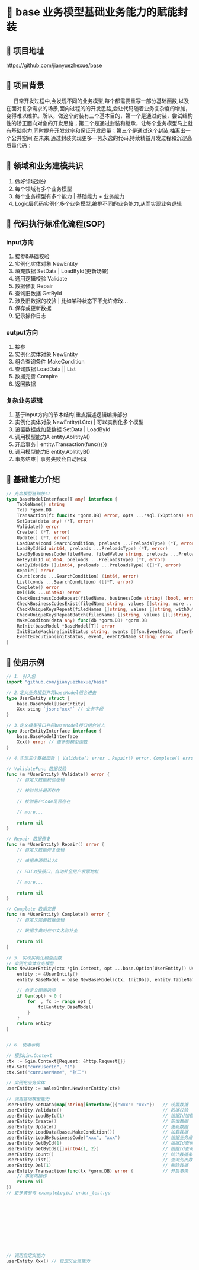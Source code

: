 # :tada: base 业务模型基础业务能力的赋能封装

## :cake: 项目地址
https://github.com/jianyuezhexue/base

## :cake: 项目背景
&nbsp;&nbsp;&nbsp;&nbsp; 日常开发过程中,会发现不同的业务模型,每个都需要重写一部分基础函数,以及在面对复杂需求的场景,面向过程的的开发思路,会让代码随着业务复杂度的增加，变得难以维护。所以，做这个封装有三个基本目的，第一个是通过封装，尝试结构性的矫正面向对象的开发思路；第二个是通过封装和继承，让每个业务模型马上就有基础能力,同时提升开发效率和保证开发质量；第三个是通过这个封装,抽离出一个公共空间,在未来,通过封装实现更多一劳永逸的代码,持续精益开发过程和沉淀高质量代码；

## :cake: 领域和业务建模共识
1. 做好领域划分
1. 每个领域有多个业务模型
1. 每个业务模型有多个能力 | 基础能力 + 业务能力
1. Logic层代码实例化多个业务模型,编排不同的业务能力,从而实现业务逻辑

## :cake: 代码执行标准化流程(SOP)
### input方向
1. 接参&基础校验
1. 实例化实体对象 NewEntity
1. 填充数据 SetData | LoadById(更新场景)
1. 通用逻辑校验 Validate
1. 数据修复 Repair
1. 查询旧数据 GetById
1. 涉及旧数据的校验 | 比如某种状态下不允许修改...
1. 保存或更新数据
1. 记录操作日志

### output方向
1. 接参
1. 实例化实体对象 NewEntity
1. 组合查询条件 MakeCondition
1. 查询数据 LoadData || List
1. 数据完善 Compire
1. 返回数据

### 复杂业务逻辑
1. 基于input方向的节本结构|重点描述逻辑编排部分
1. 实例化实体对象 NewEntity(l.Ctx) | 可以实例化多个模型
1. 设置数据或加载数据 SetData | LoadById
1. 调用模型能力A entity.AblitityA()
1. 开启事务 | entity.Transaction(func(){})
1. 调用模型能力B entity.AblitityB()
1. 事务结束 | 事务失败会自动回滚


## :cake: 基础能力介绍
```go
// 充血模型基础接口
type BaseModelInterface[T any] interface {
	TableName() string                                                                                                               // 表名
	Tx() *gorm.DB                                                                                                                    // 获取事务DB
	Transaction(fc func(tx *gorm.DB) error, opts ...*sql.TxOptions) error                                                            // 事务处理
	SetData(data any) (*T, error)                                                                                                    // 设置数据
	Validate() error                                                                                                                 // 数据校验
	Create() (*T, error)                                                                                                             // 新增数据
	Update() (*T, error)                                                                                                             // 更新数据
	LoadData(cond SearchCondition, preloads ...PreloadsType) (*T, error)                                                             // 加载数据
	LoadById(id uint64, preloads ...PreloadsType) (*T, error)                                                                        // 根据Id加载数据
	LoadByBusinessCode(filedName, filedValue string, preloads ...PreloadsType) (*T, error)                                           // 根据业务编码查询数据
	GetById(Id uint64, preloads ...PreloadsType) (*T, error)                                                                         // 根据Id查询数据
	GetByIds(Ids []uint64, preloads ...PreloadsType) ([]*T, error)                                                                   // 根据Id查询数据
	Repair() error                                                                                                                   // 修复数据
	Count(conds ...SearchCondition) (int64, error)                                                                                   // 统计数据条数
	List(conds ...SearchCondition) ([]*T, error)                                                                                     // 查询列表数据
	Complete() error                                                                                                                 // 完善数据
	Del(ids ...uint64) error                                                                                                         // 删除数据
	CheckBusinessCodeRepeat(filedName, businessCode string) (bool, error)                                                            // 检查业务编码是否重复
	CheckBusinessCodesExist(filedName string, values []string, more ...SearchCondition) (map[int]bool, error)                        // 批量检查业务编码是否存在
	CheckUniqueKeysRepeat(filedNames []string, values []string, withOutIds ...uint64) (bool, error)                                  // 检查唯一键是否重复
	CheckUniqueKeysRepeatBatch(filedNames []string, values [][]string, withOutIds ...uint64) ([]bool, error)                         // 批量检查唯一键是否重复
	MakeConditon(data any) func(db *gorm.DB) *gorm.DB                                                                                // 构造查询条件
	ReInit(baseModel *BaseModel[T]) error                                                                                            // 重置模型中的Context和Db
	InitStateMachine(initStatus string, events []fsm.EventDesc, afterEvent fsm.Callback, callbacks ...map[string]fsm.Callback) error // 初始化状态机
	EventExecution(initStatus, event, eventZhName string) error                                                                      // 执行事件
}

```

## :cake: 使用示例
```go
// 1. 引入包
import "github.com/jianyuezhexue/base"

// 2.定义业务模型并将baseModel组合进去
type UserEntity struct {
    base.BaseModel[UserEntity]
    Xxx sting `json:"xxx"` // 业务字段
}

// 3.定义模型接口并将baseModel接口组合进去
type UserEntityInterface interface {
    base.BaseModelInterface
    Xxx() error // 更多的模型函数
}

// 4.实现三个基础函数 | Validate() error ，Repair() error，Complete() error

// ValidateFunc 数据校验
func (m *UserEntity) Validate() error {
	// 自定义数据校验逻辑

	// 校验地址是否存在

	// 校验客户Code是否存在

	// more...

	return nil
}

// Repair 数据修复
func (m *UserEntity) Repair() error {
	// 自定义数据修复逻辑

	// 单据来源默认为1

	// EDI对接接口，自动补全用户发票地址

	// more...

	return nil
}

// Complete 数据完善
func (m *UserEntity) Complete() error {
	// 自定义完善数据逻辑

	// 数据字典对应中文名称补全

	return nil
}

// 5. 实现实例化模型函数
// 实例化实体业务模型
func NewUserEntity(ctx *gin.Context, opt ...base.Option[UserEntity]) UserEntityInterface {
	entity := &UserEntity{}
	entity.BaseModel = base.NewBaseModel(ctx, InitDb(), entity.TableName(), entity)

	// 自定义配置选项
	if len(opt) > 0 {
		for _, fc := range opt {
			fc(&entity.BaseModel)
		}
	}
	return entity
}


// 6. 使用示例

// 模拟gin.Context
ctx := &gin.Context{Request: &http.Request{}}
ctx.Set("currUserId", "1")
ctx.Set("currUserName", "张三")

// 实例化业务实体
userEntity := salesOrder.NewUserEntity(ctx)

// 调用基础模型能力
userEntity.SetData(map[string]interface{}{"xxx": "xxx"})   // 设置数据
userEntity.Validate()                                      // 数据校验
userEntity.LoadById(1)                                     // 根据Id加载数据
userEntity.Create()                                        // 新增数据
userEntity.Update()                                        // 更新数据
userEntity.LoadData(base.MakeCondition())                  // 加载数据
userEntity.LoadByBusinessCode("xxx", "xxx")                // 根据业务编码查询数据
userEntity.GetById(1)                                      // 根据Id查询数据
userEntity.GetByIds([]uint64{1, 2})                        // 根据Id查询数据
userEntity.Count()                                         // 统计数据条数
userEntity.List()                                          // 查询列表数据
userEntity.Del(1)                                          // 删除数据
userEntity.Transaction(func(tx *gorm.DB) error {           // 开启事务
    // 事务内操作
    return nil
})
// 更多请参考 exampleLogic/ order_test.go











// 调用自定义能力
userEntity.Xxx() // 自定义业务能力

```























































































































```



